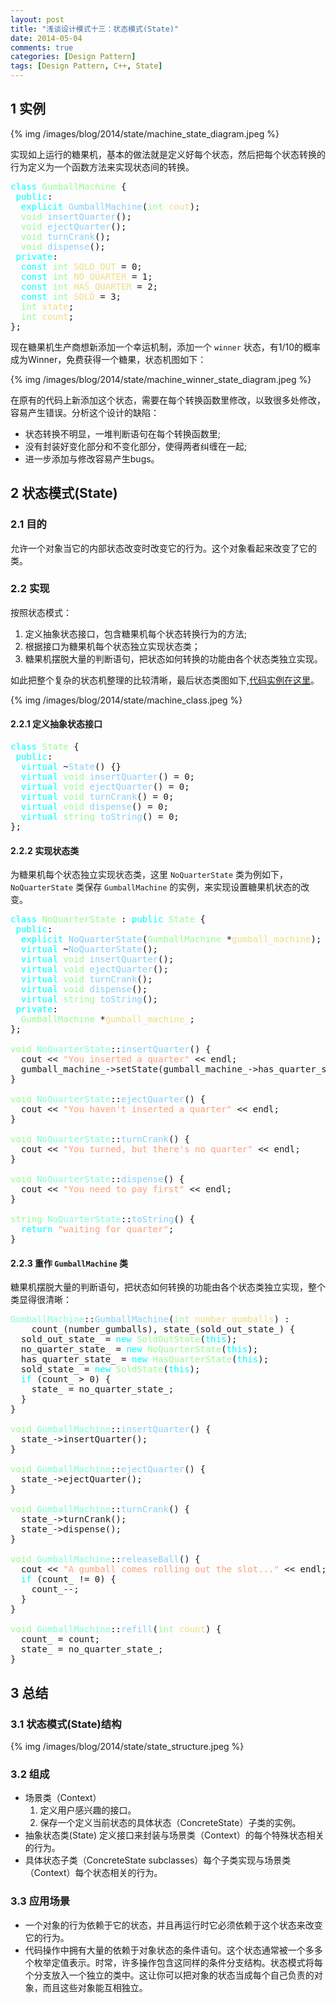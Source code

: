 ```yaml
---
layout: post
title: "浅谈设计模式十三：状态模式(State)"
date: 2014-05-04
comments: true
categories: [Design Pattern]
tags: [Design Pattern, C++, State]
---
```


<div id="outline-container-sec-1" class="outline-2">
<h2 id="sec-1"><span class="section-number-2">1</span> 实例</h2>
<div class="outline-text-2" id="text-1">
{% img /images/blog/2014/state/machine_state_diagram.jpeg %}

<p>
实现如上运行的糖果机，基本的做法就是定义好每个状态，然后把每个状态转换的行为定义为一个函数方法来实现状态间的转换。
</p>
<div class="org-src-container">

<pre class="src src-c++"><span style="color: #00ffff;">class</span> <span style="color: #98fb98;">GumballMachine</span> {
 <span style="color: #00ffff;">public</span>:
  <span style="color: #00ffff;">explicit</span> <span style="color: #87cefa;">GumballMachine</span>(<span style="color: #98fb98;">int</span> <span style="color: #eedd82;">cout</span>);
  <span style="color: #98fb98;">void</span> <span style="color: #87cefa;">insertQuarter</span>();
  <span style="color: #98fb98;">void</span> <span style="color: #87cefa;">ejectQuarter</span>();
  <span style="color: #98fb98;">void</span> <span style="color: #87cefa;">turnCrank</span>();
  <span style="color: #98fb98;">void</span> <span style="color: #87cefa;">dispense</span>();
 <span style="color: #00ffff;">private</span>:
  <span style="color: #00ffff;">const</span> <span style="color: #98fb98;">int</span> <span style="color: #eedd82;">SOLD_OUT</span> = 0;
  <span style="color: #00ffff;">const</span> <span style="color: #98fb98;">int</span> <span style="color: #eedd82;">NO_QUARTER</span> = 1;
  <span style="color: #00ffff;">const</span> <span style="color: #98fb98;">int</span> <span style="color: #eedd82;">HAS_QUARTER</span> = 2;
  <span style="color: #00ffff;">const</span> <span style="color: #98fb98;">int</span> <span style="color: #eedd82;">SOLD</span> = 3;
  <span style="color: #98fb98;">int</span> <span style="color: #eedd82;">state</span>;
  <span style="color: #98fb98;">int</span> <span style="color: #eedd82;">count</span>;
};
</pre>
</div>

<p>
现在糖果机生产商想新添加一个幸运机制，添加一个 <code>winner</code> 状态，有1/10的概率成为Winner，免费获得一个糖果，状态机图如下：
</p>

{% img /images/blog/2014/state/machine_winner_state_diagram.jpeg %}

<p>
在原有的代码上新添加这个状态，需要在每个转换函数里修改，以致很多处修改，容易产生错误。分析这个设计的缺陷：
</p>
<ul class="org-ul">
<li>状态转换不明显，一堆判断语句在每个转换函数里;
</li>
<li>没有封装好变化部分和不变化部分，使得两者纠缠在一起;
</li>
<li>进一步添加与修改容易产生bugs。
</li>
</ul>

<!-- more -->
</div>
</div>
<div id="outline-container-sec-2" class="outline-2">
<h2 id="sec-2"><span class="section-number-2">2</span> 状态模式(State)</h2>
<div class="outline-text-2" id="text-2">
</div><div id="outline-container-sec-2-1" class="outline-3">
<h3 id="sec-2-1"><span class="section-number-3">2.1</span> 目的</h3>
<div class="outline-text-3" id="text-2-1">
<p>
允许一个对象当它的内部状态改变时改变它的行为。这个对象看起来改变了它的类。
</p>
</div>
</div>

<div id="outline-container-sec-2-2" class="outline-3">
<h3 id="sec-2-2"><span class="section-number-3">2.2</span> 实现</h3>
<div class="outline-text-3" id="text-2-2">
<p>
按照状态模式：
</p>
<ol class="org-ol">
<li>定义抽象状态接口，包含糖果机每个状态转换行为的方法;
</li>
<li>根据接口为糖果机每个状态独立实现状态类；
</li>
<li>糖果机摆脱大量的判断语句，把状态如何转换的功能由各个状态类独立实现。
</li>
</ol>

<p>
如此把整个复杂的状态机整理的比较清晰，最后状态类图如下,<a href="https://github.com/shishougang/DesignPattern-CPP/tree/master/src/state">代码实例在这里</a>。
</p>
{% img /images/blog/2014/state/machine_class.jpeg %}
</div>
<div id="outline-container-sec-2-2-1" class="outline-4">
<h4 id="sec-2-2-1"><span class="section-number-4">2.2.1</span> 定义抽象状态接口</h4>
<div class="outline-text-4" id="text-2-2-1">
<div class="org-src-container">

<pre class="src src-c++"><span style="color: #00ffff;">class</span> <span style="color: #98fb98;">State</span> {
 <span style="color: #00ffff;">public</span>:
  <span style="color: #00ffff;">virtual</span> ~<span style="color: #87cefa;">State</span>() {}
  <span style="color: #00ffff;">virtual</span> <span style="color: #98fb98;">void</span> <span style="color: #87cefa;">insertQuarter</span>() = 0;
  <span style="color: #00ffff;">virtual</span> <span style="color: #98fb98;">void</span> <span style="color: #87cefa;">ejectQuarter</span>() = 0;
  <span style="color: #00ffff;">virtual</span> <span style="color: #98fb98;">void</span> <span style="color: #87cefa;">turnCrank</span>() = 0;
  <span style="color: #00ffff;">virtual</span> <span style="color: #98fb98;">void</span> <span style="color: #87cefa;">dispense</span>() = 0;
  <span style="color: #00ffff;">virtual</span> <span style="color: #98fb98;">string</span> <span style="color: #87cefa;">toString</span>() = 0;
};
</pre>
</div>
</div>
</div>

<div id="outline-container-sec-2-2-2" class="outline-4">
<h4 id="sec-2-2-2"><span class="section-number-4">2.2.2</span> 实现状态类</h4>
<div class="outline-text-4" id="text-2-2-2">
<p>
为糖果机每个状态独立实现状态类，这里 <code>NoQuarterState</code> 类为例如下，
<code>NoQuarterState</code> 类保存 <code>GumballMachine</code> 的实例，来实现设置糖果机状态的改变。
</p>
<div class="org-src-container">

<pre class="src src-c++"><span style="color: #00ffff;">class</span> <span style="color: #98fb98;">NoQuarterState</span> : <span style="color: #00ffff;">public</span> <span style="color: #98fb98;">State</span> {
 <span style="color: #00ffff;">public</span>:
  <span style="color: #00ffff;">explicit</span> <span style="color: #87cefa;">NoQuarterState</span>(<span style="color: #98fb98;">GumballMachine</span> *<span style="color: #eedd82;">gumball_machine</span>);
  <span style="color: #00ffff;">virtual</span> ~<span style="color: #87cefa;">NoQuarterState</span>();
  <span style="color: #00ffff;">virtual</span> <span style="color: #98fb98;">void</span> <span style="color: #87cefa;">insertQuarter</span>();
  <span style="color: #00ffff;">virtual</span> <span style="color: #98fb98;">void</span> <span style="color: #87cefa;">ejectQuarter</span>();
  <span style="color: #00ffff;">virtual</span> <span style="color: #98fb98;">void</span> <span style="color: #87cefa;">turnCrank</span>();
  <span style="color: #00ffff;">virtual</span> <span style="color: #98fb98;">void</span> <span style="color: #87cefa;">dispense</span>();
  <span style="color: #00ffff;">virtual</span> <span style="color: #98fb98;">string</span> <span style="color: #87cefa;">toString</span>();
 <span style="color: #00ffff;">private</span>:
  <span style="color: #98fb98;">GumballMachine</span> *<span style="color: #eedd82;">gumball_machine_</span>;
};

<span style="color: #98fb98;">void</span> <span style="color: #7fffd4;">NoQuarterState</span>::<span style="color: #87cefa;">insertQuarter</span>() {
  cout &lt;&lt; <span style="color: #ffa07a;">"You inserted a quarter"</span> &lt;&lt; endl;
  gumball_machine_-&gt;setState(gumball_machine_-&gt;has_quarter_state());
}

<span style="color: #98fb98;">void</span> <span style="color: #7fffd4;">NoQuarterState</span>::<span style="color: #87cefa;">ejectQuarter</span>() {
  cout &lt;&lt; <span style="color: #ffa07a;">"You haven't inserted a quarter"</span> &lt;&lt; endl;
}

<span style="color: #98fb98;">void</span> <span style="color: #7fffd4;">NoQuarterState</span>::<span style="color: #87cefa;">turnCrank</span>() {
  cout &lt;&lt; <span style="color: #ffa07a;">"You turned, but there's no quarter"</span> &lt;&lt; endl;
}

<span style="color: #98fb98;">void</span> <span style="color: #7fffd4;">NoQuarterState</span>::<span style="color: #87cefa;">dispense</span>() {
  cout &lt;&lt; <span style="color: #ffa07a;">"You need to pay first"</span> &lt;&lt; endl;
}

<span style="color: #98fb98;">string</span> <span style="color: #7fffd4;">NoQuarterState</span>::<span style="color: #87cefa;">toString</span>() {
  <span style="color: #00ffff;">return</span> <span style="color: #ffa07a;">"waiting for quarter"</span>;
}
</pre>
</div>
</div>
</div>

<div id="outline-container-sec-2-2-3" class="outline-4">
<h4 id="sec-2-2-3"><span class="section-number-4">2.2.3</span> 重作 <code>GumballMachine</code> 类</h4>
<div class="outline-text-4" id="text-2-2-3">
<p>
糖果机摆脱大量的判断语句，把状态如何转换的功能由各个状态类独立实现，整个类显得很清晰：
</p>
<div class="org-src-container">

<pre class="src src-c++"><span style="color: #7fffd4;">GumballMachine</span>::<span style="color: #87cefa;">GumballMachine</span>(<span style="color: #98fb98;">int</span> <span style="color: #eedd82;">number_gumballs</span>) :
    count_(number_gumballs), state_(sold_out_state_) {
  sold_out_state_ = <span style="color: #00ffff;">new</span> <span style="color: #98fb98;">SoldOutState</span>(<span style="color: #00ffff;">this</span>);
  no_quarter_state_ = <span style="color: #00ffff;">new</span> <span style="color: #98fb98;">NoQuarterState</span>(<span style="color: #00ffff;">this</span>);
  has_quarter_state_ = <span style="color: #00ffff;">new</span> <span style="color: #98fb98;">HasQuarterState</span>(<span style="color: #00ffff;">this</span>);
  sold_state_ = <span style="color: #00ffff;">new</span> <span style="color: #98fb98;">SoldState</span>(<span style="color: #00ffff;">this</span>);
  <span style="color: #00ffff;">if</span> (count_ &gt; 0) {
    state_ = no_quarter_state_;
  }
}

<span style="color: #98fb98;">void</span> <span style="color: #7fffd4;">GumballMachine</span>::<span style="color: #87cefa;">insertQuarter</span>() {
  state_-&gt;insertQuarter();
}

<span style="color: #98fb98;">void</span> <span style="color: #7fffd4;">GumballMachine</span>::<span style="color: #87cefa;">ejectQuarter</span>() {
  state_-&gt;ejectQuarter();
}

<span style="color: #98fb98;">void</span> <span style="color: #7fffd4;">GumballMachine</span>::<span style="color: #87cefa;">turnCrank</span>() {
  state_-&gt;turnCrank();
  state_-&gt;dispense();
}

<span style="color: #98fb98;">void</span> <span style="color: #7fffd4;">GumballMachine</span>::<span style="color: #87cefa;">releaseBall</span>() {
  cout &lt;&lt; <span style="color: #ffa07a;">"A gumball comes rolling out the slot..."</span> &lt;&lt; endl;
  <span style="color: #00ffff;">if</span> (count_ != 0) {
    count_--;
  }
}

<span style="color: #98fb98;">void</span> <span style="color: #7fffd4;">GumballMachine</span>::<span style="color: #87cefa;">refill</span>(<span style="color: #98fb98;">int</span> <span style="color: #eedd82;">count</span>) {
  count_ = count;
  state_ = no_quarter_state_;
}
</pre>
</div>
</div>
</div>
</div>
</div>
<div id="outline-container-sec-3" class="outline-2">
<h2 id="sec-3"><span class="section-number-2">3</span> 总结</h2>
<div class="outline-text-2" id="text-3">
</div><div id="outline-container-sec-3-1" class="outline-3">
<h3 id="sec-3-1"><span class="section-number-3">3.1</span> 状态模式(State)结构</h3>
<div class="outline-text-3" id="text-3-1">
{% img /images/blog/2014/state/state_structure.jpeg %}
</div>
</div>

<div id="outline-container-sec-3-2" class="outline-3">
<h3 id="sec-3-2"><span class="section-number-3">3.2</span> 组成</h3>
<div class="outline-text-3" id="text-3-2">
<ul class="org-ul">
<li>场景类（Context）
<ol class="org-ol">
<li>定义用户感兴趣的接口。
</li>
<li>保存一个定义当前状态的具体状态（ConcreteState）子类的实例。
</li>
</ol>
</li>
<li>抽象状态类(State)
定义接口来封装与场景类（Context）的每个特殊状态相关的行为。
</li>
<li>具体状态子类（ConcreteState subclasses）每个子类实现与场景类（Context）每个状态相关的行为。
</li>
</ul>
</div>
</div>
<div id="outline-container-sec-3-3" class="outline-3">
<h3 id="sec-3-3"><span class="section-number-3">3.3</span> 应用场景</h3>
<div class="outline-text-3" id="text-3-3">
<ul class="org-ul">
<li>一个对象的行为依赖于它的状态，并且再运行时它必须依赖于这个状态来改变它的行为。
</li>
<li>代码操作中拥有大量的依赖于对象状态的条件语句。这个状态通常被一个多多个枚举定值表示。时常，许多操作包含这同样的条件分支结构。状态模式将每个分支放入一个独立的类中。这让你可以把对象的状态当成每个自己负责的对象，而且这些对象能互相独立。
</li>
</ul>
</div>
</div>
</div>
